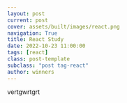 ```yaml
---
layout: post
current: post
cover: assets/built/images/react.png
navigation: True
title: React Study
date: 2022-10-23 11:00:00
tags: [react]
class: post-template
subclass: "post tag-react"
author: winners
---
```


vertgwrtgrt
